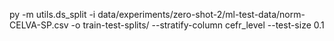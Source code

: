 py -m utils.ds_split -i data/experiments/zero-shot-2/ml-test-data/norm-CELVA-SP.csv -o train-test-splits/ --stratify-column cefr_level --test-size 0.1
